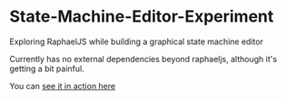 State-Machine-Editor-Experiment
===============================

Exploring RaphaelJS while building a graphical state machine editor

Currently has no external dependencies beyond raphaeljs, although it's getting a bit painful.

You can [see it in action here](https://rawgithub.com/tonioloewald/State-Machine-Editor-Experiment/master/index.html)
